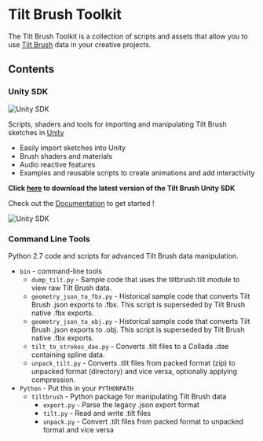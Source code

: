 # Tilt Brush Toolkit

The Tilt Brush Toolkit is a collection of scripts and assets that allow you to use [Tilt Brush](http://g.co/tiltbrush) data in your creative projects.

## Contents

### Unity SDK

![Unity SDK](http://i.imgur.com/UdJg4Tz.gif)

Scripts, shaders and tools for importing and manipulating Tilt Brush  sketches in [Unity](http://unity3d.com/)

* Easily import sketches into Unity
* Brush shaders and materials
* Audio reactive features
* Examples and reusable scripts to create animations and add interactivity

**Click [here](../../releases) to download the latest version of the Tilt Brush Unity SDK**

Check out the [Documentation](https://docs.google.com/document/d/1YID89te9oDjinCkJ9R65bLZ3PpJk1W4S1SM2Ccc6-9w) to get started !

![Unity SDK](http://i.imgur.com/VLWEkV6.png?1)

### Command Line Tools
Python 2.7 code and scripts for advanced Tilt Brush data manipulation.

 * `bin` - command-line tools
   * `dump_tilt.py` - Sample code that uses the tiltbrush.tilt module to view raw Tilt Brush data.
   * `geometry_json_to_fbx.py` - Historical sample code that converts Tilt Brush .json exports to .fbx. This script is superseded by Tilt Brush native .fbx exports.
   * `geometry_json_to_obj.py` - Historical sample code that converts Tilt Brush .json exports to .obj. This script is superseded by Tilt Brush native .fbx exports.
   * `tilt_to_strokes_dae.py` - Converts .tilt files to a Collada .dae containing spline data.
   * `unpack_tilt.py` - Converts .tilt files from packed format (zip) to unpacked format (directory) and vice versa, optionally applying compression.
 * `Python` - Put this in your `PYTHONPATH`
   * `tiltbrush` - Python package for manipulating Tilt Brush data
     * `export.py` - Parse the legacy .json export format
     * `tilt.py` - Read and write .tilt files
     * `unpack.py` - Convert .tilt files from packed format to unpacked format and vice versa